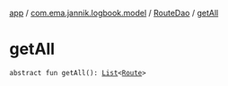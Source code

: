 [app](../../index.md) / [com.ema.jannik.logbook.model](../index.md) / [RouteDao](index.md) / [getAll](./get-all.md)

# getAll

`abstract fun getAll(): `[`List`](https://kotlinlang.org/api/latest/jvm/stdlib/kotlin.collections/-list/index.html)`<`[`Route`](../../com.ema.jannik.logbook.-model/-route/index.md)`>`